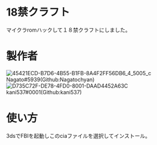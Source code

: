 # 18禁クラフト
マイクラromハックして１８禁クラフトにしました。
# 製作者
![45421ECD-B7D6-4B55-B1FB-8A4F2FF56DB6_4_5005_c](https://user-images.githubusercontent.com/94958239/179910775-7968f9f0-3989-4ed8-a25b-3e1ba1a33422.jpeg)<br>
Nagato#5939(Github:Nagatochyan)<br>
![D735C72F-DE78-4FD0-8001-DAAD4452A63C](https://user-images.githubusercontent.com/94958239/179911125-92d91d5b-3536-4a2e-983f-f5cacd385881.png)<br>
kani537#0001(Github:kani537)<br>

# 使い方
3dsでFBIを起動しこのciaファイルを選択してインストール。
